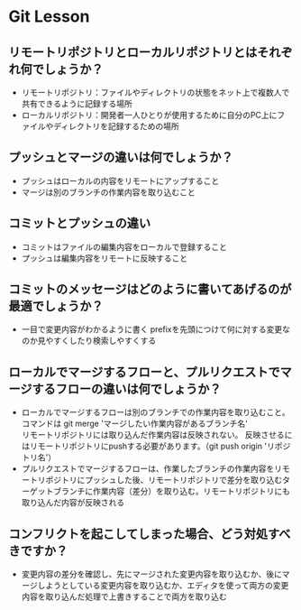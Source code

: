 # Git Lesson

## リモートリポジトリとローカルリポジトリとはそれぞれ何でしょうか？
 - リモートリポジトリ：ファイルやディレクトリの状態をネット上で複数人で共有できるように記録する場所
 - ローカルリポジトリ：開発者一人ひとりが使用するために自分のPC上にファイルやディレクトリを記録するための場所

## プッシュとマージの違いは何でしょうか？
 - プッシュはローカルの内容をリモートにアップすること
 - マージは別のブランチの作業内容を取り込むこと

## コミットとプッシュの違い
 - コミットはファイルの編集内容をローカルで登録すること
 - プッシュは編集内容をリモートに反映すること

## コミットのメッセージはどのように書いてあげるのが最適でしょうか？
 - 一目で変更内容がわかるように書く  prefixを先頭につけて何に対する変更なのか見やすくしたり検索しやすくする 

## ローカルでマージするフローと、プルリクエストでマージするフローの違いは何でしょうか？
 - ローカルでマージするフローは別のブランチでの作業内容を取り込むこと。コマンドは git merge 'マージしたい作業内容があるブランチ名'  
  リモートリポジトリには取り込んだ作業内容は反映されない。
   反映させるにはリモートリポジトリにpushする必要があります。（git push origin 'リポジトリ名'）
 - プルリクエストでマージするフローは、作業したブランチの作業内容をリモートリポジトリにプッシュした後、リモートリポジトリで差分を取り込むターゲットブランチに作業内容（差分）を取り込む。リモートリポジトリにも取り込んだ内容が反映される

## コンフリクトを起こしてしまった場合、どう対処すべきですか？
 - 変更内容の差分を確認し、先にマージされた変更内容を取り込むか、後にマージしようとしている変更内容を取り込むか、エディタを使って両方の変更内容を取り込んだ処理で上書きすることで両方を取り込む